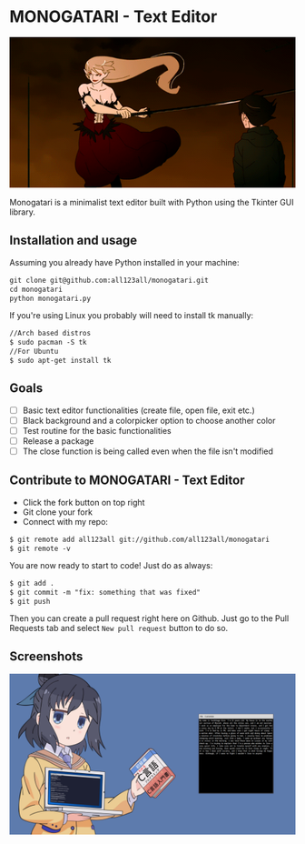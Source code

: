 # MONOGATARI - Text Editor

<p align="center">
    <img src="pics/shinobu.gif" />
</p>

Monogatari is a minimalist text editor built with Python using the Tkinter GUI library.

## Installation and usage

Assuming you already have Python installed in your machine:

```
git clone git@github.com:all123all/monogatari.git
cd monogatari
python monogatari.py
```

If you're using Linux you probably will need to install tk manually:

```
//Arch based distros
$ sudo pacman -S tk
//For Ubuntu
$ sudo apt-get install tk
```

## Goals

- [ ] Basic text editor functionalities (create file, open file, exit etc.)
- [ ] Black background and a colorpicker option to choose another color
- [ ] Test routine for the basic functionalities
- [ ] Release a package
- [ ] The close function is being called even when the file isn't modified

## Contribute to MONOGATARI - Text Editor

- Click the fork button on top right
- Git clone your fork
- Connect with my repo:

```
$ git remote add all123all git://github.com/all123all/monogatari
$ git remote -v
```

You are now ready to start to code! Just do as always:

```
$ git add .
$ git commit -m "fix: something that was fixed"
$ git push
```

Then you can create a pull request right here on Github. Just go to the Pull Requests tab and select `New pull request` button to do so.

## Screenshots

![Yeah, i know that the book is incorrect but i couldn't find the same image with a python book, sorry.](/pics/print.png)
